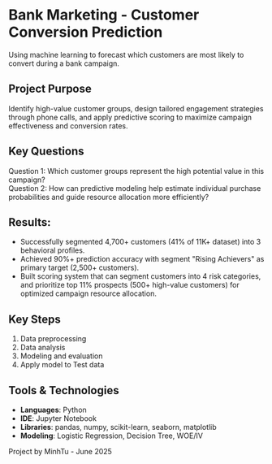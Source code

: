 # Bank Marketing - Customer Conversion Prediction
Using machine learning to forecast which customers are most likely to convert during a bank campaign.

## Project Purpose
Identify high-value customer groups, design tailored engagement strategies through phone calls, and apply predictive scoring to maximize campaign effectiveness and conversion rates.

## Key Questions
Question 1: Which customer groups represent the high potential value in this campaign?  
Question 2: How can predictive modeling help estimate individual purchase probabilities and guide resource allocation more efficiently?

## Results: 	
- Successfully segmented 4,700+ customers (41% of 11K+ dataset) into 3 behavioral profiles.
- Achieved 90%+ prediction accuracy with segment "Rising Achievers" as primary target (2,500+ customers).
- Built scoring system that can segment customers into 4 risk categories, and prioritize top 11% prospects (500+ high-value customers) for optimized campaign resource allocation.

## Key Steps
1. Data preprocessing
2. Data analysis
3. Modeling and evaluation
4. Apply model to Test data

## Tools & Technologies
- **Languages**: Python
- **IDE**: Jupyter Notebook
- **Libraries**: pandas, numpy, scikit-learn, seaborn, matplotlib
- **Modeling**: Logistic Regression, Decision Tree, WOE/IV

Project by MinhTu - June 2025
